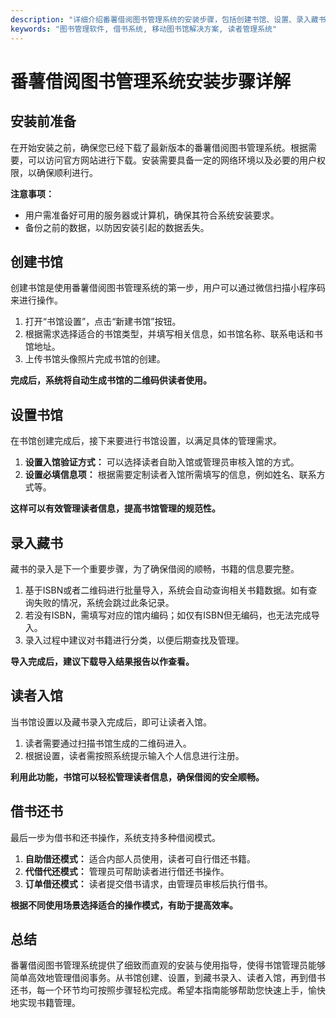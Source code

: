 ```yaml
---
description: "详细介绍番薯借阅图书管理系统的安装步骤，包括创建书馆、设置、录入藏书等操作，帮助用户快速上手。"
keywords: "图书管理软件, 借书系统, 移动图书馆解决方案, 读者管理系统"
---
```

# 番薯借阅图书管理系统安装步骤详解

## 安装前准备

在开始安装之前，确保您已经下载了最新版本的番薯借阅图书管理系统。根据需要，可以访问官方网站进行下载。安装需要具备一定的网络环境以及必要的用户权限，以确保顺利进行。

**注意事项：** 
- 用户需准备好可用的服务器或计算机，确保其符合系统安装要求。
- 备份之前的数据，以防因安装引起的数据丢失。

## 创建书馆

创建书馆是使用番薯借阅图书管理系统的第一步，用户可以通过微信扫描小程序码来进行操作。

1. 打开“书馆设置”，点击“新建书馆”按钮。
2. 根据需求选择适合的书馆类型，并填写相关信息，如书馆名称、联系电话和书馆地址。
3. 上传书馆头像照片完成书馆的创建。

**完成后，系统将自动生成书馆的二维码供读者使用。**

## 设置书馆

在书馆创建完成后，接下来要进行书馆设置，以满足具体的管理需求。

1. **设置入馆验证方式：** 可以选择读者自助入馆或管理员审核入馆的方式。
2. **设置必填信息项：** 根据需要定制读者入馆所需填写的信息，例如姓名、联系方式等。

**这样可以有效管理读者信息，提高书馆管理的规范性。**

## 录入藏书

藏书的录入是下一个重要步骤，为了确保借阅的顺畅，书籍的信息要完整。

1. 基于ISBN或者二维码进行批量导入，系统会自动查询相关书籍数据。如有查询失败的情况，系统会跳过此条记录。
2. 若没有ISBN，需填写对应的馆内编码；如仅有ISBN但无编码，也无法完成导入。
3. 录入过程中建议对书籍进行分类，以便后期查找及管理。

**导入完成后，建议下载导入结果报告以作查看。**

## 读者入馆

当书馆设置以及藏书录入完成后，即可让读者入馆。

1. 读者需要通过扫描书馆生成的二维码进入。
2. 根据设置，读者需按照系统提示输入个人信息进行注册。

**利用此功能，书馆可以轻松管理读者信息，确保借阅的安全顺畅。**

## 借书还书

最后一步为借书和还书操作，系统支持多种借阅模式。

1. **自助借还模式：** 适合内部人员使用，读者可自行借还书籍。
2. **代借代还模式：** 管理员可帮助读者进行借还书操作。
3. **订单借还模式：** 读者提交借书请求，由管理员审核后执行借书。

**根据不同使用场景选择适合的操作模式，有助于提高效率。**

## 总结

番薯借阅图书管理系统提供了细致而直观的安装与使用指导，使得书馆管理员能够简单高效地管理借阅事务。从书馆创建、设置，到藏书录入、读者入馆，再到借书还书，每一个环节均可按照步骤轻松完成。希望本指南能够帮助您快速上手，愉快地实现书籍管理。
